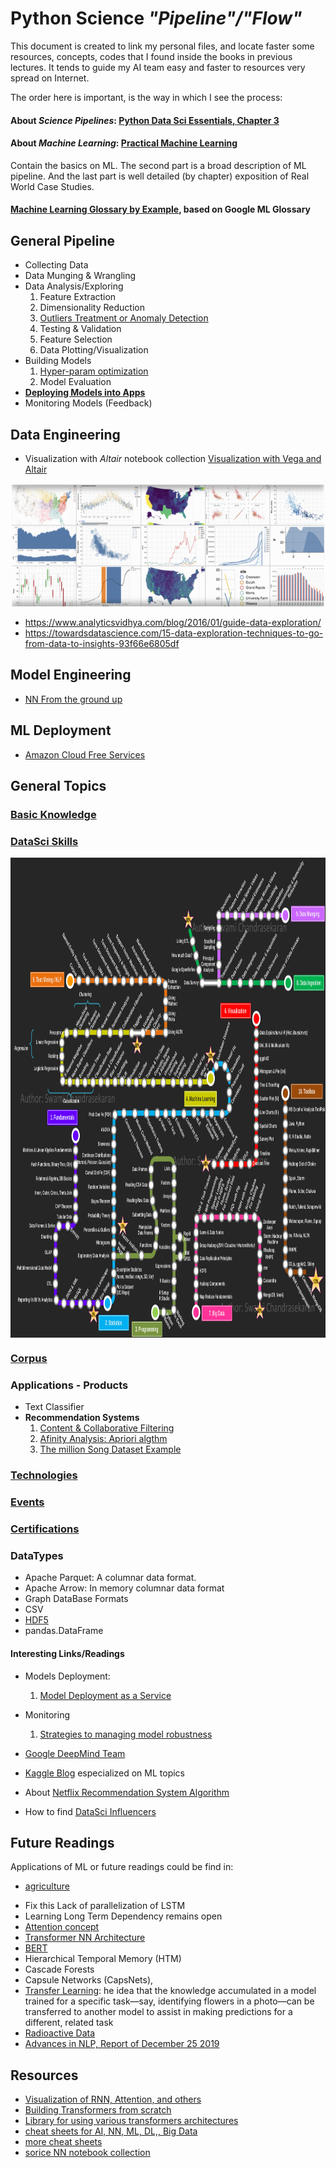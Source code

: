 # __Python__ Science _"Pipeline"/"Flow"_

This document is created to link my personal files, and locate faster some resources, concepts, codes that I found inside the books in previous lectures. It tends to guide my AI team easy and faster to resources very spread on Internet.

The order here is important, is the way in which I see the process:

#### About _Science Pipelines_: [Python Data Sci Essentials, Chapter 3](2015_Boschetti_and_Massaron-Py_Data_Sci_Essentials.pdf)

#### About _Machine Learning_: [Practical Machine Learning](2018_Practical_ML_with_Py.pdf)

Contain the basics on ML. The second part is a broad description of ML pipeline. And the last part is well detailed (by chapter) exposition of Real World Case Studies.

#### [Machine Learning Glossary by Example](./general/ml_Gglossary_by_example.md), based on Google ML Glossary

## General Pipeline

- Collecting Data
- Data Munging & Wrangling
- Data Analysis/Exploring
    1. Feature Extraction
    2. Dimensionality Reduction
    3. [Outliers Treatment or Anomaly Detection](./data-preparation/outliers.md)
    4. Testing & Validation
    5. Feature Selection
    6. Data Plotting/Visualization
- Building Models
    1. [Hyper-param optimization](./modeling/hyperp_optimization.md)
    2. Model Evaluation
- [__Deploying Models into Apps__](2015_Sebastian_Raschka-Python_ML.pdf)
- Monitoring Models (Feedback)

## Data Engineering

 * Visualization with _Altair_ notebook collection 
[Visualization with Vega and Altair](https://github.com/altair-viz/altair-tutorial.git)
<p><img align='left' src="./imgs/altair-gallery.jpg" alt='Tensorflow logo' height="200" width="700"></p><br clear='left'>

* https://www.analyticsvidhya.com/blog/2016/01/guide-data-exploration/
* https://towardsdatascience.com/15-data-exploration-techniques-to-go-from-data-to-insights-93f66e6805df

## Model Engineering

* [NN From the ground up](https://www.youtube.com/watch?v=aircAruvnKk)

## ML Deployment

* [Amazon Cloud Free Services](https://aws.amazon.com/free/free-tier/)

## General Topics

### [Basic Knowledge](./general/basicknowledge.md)

### [DataSci Skills](./general/skills.md)

<p><img align='left' src="./imgs/DataSci_Skills_Moscu_Metro.png" alt='Tensorflow logo' height="768" width="1024"></p><br clear='left'>

### [Corpus](./general/corpus.md)

### Applications - Products
- Text Classifier
- __Recommendation Systems__
    1. [Content & Collaborative Filtering](/2016_ML_for_the_web/ML_4the_Web.pdf)
    2. [Afinity Analysis: Apriori algthm](2015_Learning_Data_Mining_with_Py.pdf)
    3. [The million Song Dataset Example](2018_Practical_ML_with_Py.pdf)

### [Technologies](./general/techs.md)

### [Events](./general/events.md)

### [Certifications](./general/certifications.md)

### DataTypes

- Apache Parquet: A columnar data format.
- Apache Arrow: In memory columnar data format
- Graph DataBase Formats
- CSV
- [HDF5](/media/DATA/PyData/pyBooksData/01_Numpy/2019_Numerical_Python_2ndE.pdf)
- pandas.DataFrame

#### Interesting Links/Readings

- Models Deployment:
    1. [Model Deployment as a Service](/media/DATA/PyData/pyBooksData/04_ML/2018_Practical_ML_with_Py.pdf)
- Monitoring
    1. [Strategies to managing model robustness](/media/DATA/PyData/pyBooksData/04_ML/2016_Advanced_ML.pdf)

- [Google DeepMind Team](https://deepmind.com/)
- [Kaggle Blog](http://blog.kaggle.com) especialized on ML topics
- About [Netflix Recommendation System Algorithm](http://techblog.netflix.com/2012/04/netflix-recommendations-beyond-5-stars.html)
- How to find [DataSci Influencers](https://app.cronycle.com/discovery/topics/Data%20Science?activeTab=influencers)

## Future Readings

Applications of ML or future readings could be find in:
* [agriculture](./applications/agriculture.md)

- Fix this Lack of parallelization of LSTM
- Learning Long Term Dependency remains open
- [Attention concept](https://arxiv.org/abs/1409.0473)
- [Transformer NN Architecture](https://arxiv.org/abs/1706.03762)
- [BERT](https://arxiv.org/abs/1810.04805)
- Hierarchical Temporal Memory (HTM)
- Cascade Forests
- Capsule Networks (CapsNets),
- [Transfer Learning](https://ruder.io/transfer-learning/): he idea that the knowledge accumulated in a model trained for a
specific task—say, identifying flowers in a photo—can be transferred to
another model to assist in making predictions for a different, related
task
- [Radioactive Data](https://ai.facebook.com/blog/using-radioactive-data-to-detect-if-a-data-set-was-used-for-training/)
- [Advances in NLP, Report of December 25 2019](https://towardsdatascience.com/recent-advancements-in-nlp-2-2-df2ee75e189)

## Resources

* [Visualization of RNN, Attention, and others](https://jalammar.github.io/visualizing-neural-machine-translation-mechanics-of-seq2seq-models-with-attention/)
* [Building Transformers from scratch](https://github.com/keitakurita/Practical_NLP_in_PyTorch/blob/master/deep_dives/transformer_from_scratch.ipynb)
* [Library for using various transformers architectures](https://github.com/huggingface/transformers)
* [cheat sheets for AI, NN, ML, DL,, Big Data](https://becominghuman.ai/cheat-sheets-for-ai-neural-networks-machine-learning-deep-learning-big-data-678c51b4b463)
* [more cheat sheets](https://www.datasciencecentral.com/profiles/blogs/large-collection-of-neural-networks-ml-numpy-pandas-matplotlib-sc)
* [sorice NN notebook collection](https://github.com/sorice/tensorflow1.13)

